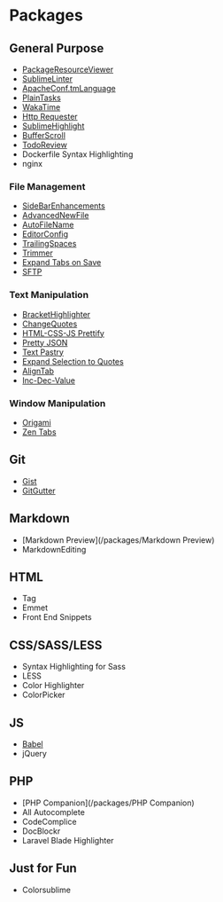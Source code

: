 # Packages

## General Purpose

- [PackageResourceViewer](https://github.com/skuroda/PackageResourceViewer)
- [SublimeLinter](/packages/SublimeLinter)
- [ApacheConf.tmLanguage](https://github.com/colinta/ApacheConf.tmLanguage)
- [PlainTasks](https://github.com/aziz/PlainTasks)
- [WakaTime](https://wakatime.com/help)
- [Http Requester](https://github.com/braindamageinc/SublimeHttpRequester)
- [SublimeHighlight](https://github.com/n1k0/SublimeHighlight)
- [BufferScroll](https://github.com/titoBouzout/BufferScroll)
- [TodoReview](https://github.com/jonathandelgado/SublimeTodoReview)
- Dockerfile Syntax Highlighting
- nginx

### File Management
- [SideBarEnhancements](https://github.com/titoBouzout/SideBarEnhancements)
- [AdvancedNewFile](https://github.com/skuroda/Sublime-AdvancedNewFile)
- [AutoFileName](https://github.com/BoundInCode/AutoFileName)
- [EditorConfig](https://github.com/sindresorhus/editorconfig-sublime)
- [TrailingSpaces](/packages/TrailingSpaces)
- [Trimmer](https://github.com/jonlabelle/Trimmer)
- [Expand Tabs on Save](https://packagecontrol.io/packages/Expand%20Tabs%20on%20Save)
- [SFTP](https://packagecontrol.io/packages/SFTP)

### Text Manipulation
- [BracketHighlighter](https://github.com/facelessuser/BracketHighlighter)
- [ChangeQuotes](https://github.com/colinta/SublimeChangeQuotes)
- [HTML-CSS-JS Prettify](https://github.com/victorporof/Sublime-HTMLPrettify)
- [Pretty JSON](https://github.com/dzhibas/SublimePrettyJson)
- [Text Pastry](https://github.com/duydao/Text-Pastry)
- [Expand Selection to Quotes](https://github.com/kek/sublime-expand-selection-to-quotes)
- [AlignTab](https://github.com/randy3k/AlignTab)
- [Inc-Dec-Value](https://github.com/rmaksim/Sublime-Text-2-Inc-Dec-Value)

### Window Manipulation
- [Origami](https://github.com/SublimeText/Origami)
- [Zen Tabs](/packages/ZenTabs)

## Git
- [Gist](https://github.com/condemil/Gist)
- [GitGutter](https://github.com/jisaacks/GitGutter)


## Markdown
- [Markdown Preview](/packages/Markdown Preview)
- MarkdownEditing

## HTML
- Tag
- Emmet
- Front End Snippets

## CSS/SASS/LESS
- Syntax Highlighting for Sass
- LESS
- Color Highlighter
- ColorPicker

## JS
- [Babel](/packages/Babel)
- jQuery

## PHP
- [PHP Companion](/packages/PHP Companion)
- All Autocomplete
- CodeComplice
- DocBlockr
- Laravel Blade Highlighter

## Just for Fun
- Colorsublime
